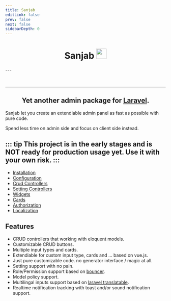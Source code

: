 ```yaml
---
title: Sanjab
editLink: false
prev: false
next: false
sidebarDepth: 0
---
```



<div align="center">
    <h1>Sanjab <img src="/images/logo.svg" width="32" height="32" /></h1>
</div>
---

<swiper class="swiper" :options="{
        grabCursor: true,
        spaceBetween: 30,
        effect: 'fade',
        loop: true,
        preloadImages: false,
        lazy: true,
        pagination: {
            el: '.swiper-pagination',
            clickable: true
        },
        navigation: {
            nextEl: '.swiper-button-next',
            prevEl: '.swiper-button-prev'
        },
        autoplay: {
            delay: 4000,
        },
    }">
    <swiper-slide>
        <img data-src="/images/screenshots/crud.jpg" class="swiper-lazy" />
    </swiper-slide>
    <swiper-slide>
        <img data-src="/images/screenshots/crud_form.jpg" class="swiper-lazy" />
    </swiper-slide>
    <swiper-slide>
        <img data-src="/images/screenshots/login.jpg" class="swiper-lazy" />
    </swiper-slide>
    <swiper-slide>
        <img data-src="/images/screenshots/settings.jpg" class="swiper-lazy" />
    </swiper-slide>
    <swiper-slide>
        <img data-src="/images/screenshots/ticket.jpg" class="swiper-lazy" />
    </swiper-slide>
    <swiper-slide>
        <img data-src="/images/screenshots/ticket_messages.jpg" class="swiper-lazy" />
    </swiper-slide>
    <div class="swiper-pagination swiper-pagination-white" slot="pagination"></div>
    <div class="swiper-button-prev swiper-button-white" slot="button-prev"></div>
    <div class="swiper-button-next swiper-button-white" slot="button-next"></div>
</swiper>

---

<h2 align="center">Yet another admin package for <a href="https://laravel.com/">Laravel</a>.</h2>

Sanjab let you create an extendiable admin panel as fast as possible with pure code.

Spend less time on admin side and focus on client side instead.

::: tip
This project is in the early stages and **is NOT ready** for **production** usage yet. Use it with your own risk.
:::
---

* [Installation](./install.md)
* [Configuration](./install.md#Configuration)
* [Crud Controllers](./crud.md)
* [Setting Controllers](./setting.md)
* [Widgets](./widgets.md)
* [Cards](./cards.md)
* [Authorization](./authorization.md)
* [Localization](./localization.md)

## Features
* CRUD controllers that working with eloquent models.
* Customizable CRUD buttons.
* Multiple input types and cards.
* Extendiable for custom input type, cards and ... based on vue.js.
* Just pure customizable code. no generator interface / magic at all.
* Setting support with no pain.
* Role/Permission support based on [bouncer](https://github.com/JosephSilber/bouncer).
* Model policy support.
* Multilingal inputs support based on [laravel translatable](https://github.com/Astrotomic/laravel-translatable).
* Realtime notification tracking with toast and/or sound notification support.

